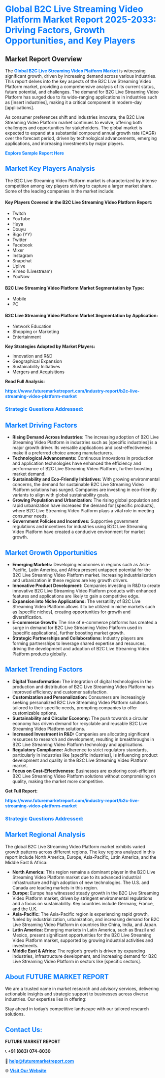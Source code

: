 <h1 style="color: #007BFF;">Global B2C Live Streaming Video Platform Market Report 2025-2033: Driving Factors, Growth Opportunities, and Key Players</h1>

<section id="overview">
<h2>Market Report Overview</h2>
<p>The <a href="https://www.futuremarketreport.com/industry-report/b2c-live-streaming-video-platform-market" style="color: #007BFF; text-decoration: none;"><strong>Global B2C Live Streaming Video Platform Market</strong></a> is witnessing significant growth, driven by increasing demand across various industries. This report delves into the key aspects of the B2C Live Streaming Video Platform market, providing a comprehensive analysis of its current status, future potential, and challenges. The demand for B2C Live Streaming Video Platform has surged due to its wide-ranging applications in industries such as [insert industries], making it a critical component in modern-day [applications].</p>
<p>As consumer preferences shift and industries innovate, the B2C Live Streaming Video Platform market continues to evolve, offering both challenges and opportunities for stakeholders. The global market is expected to expand at a substantial compound annual growth rate (CAGR) over the forecast period, driven by technological advancements, emerging applications, and increasing investments by major players.</p>
</section>

<section id="overview">
<p><a href="https://www.futuremarketreport.com/request-sample/reportId=28497" style="color: #007BFF; text-decoration: none;"><strong>Explore Sample Report Here</strong></a></p>
</section>

<section id="key-players">
<h2 style="color: #007BFF;">Market Key Players Analysis</h2>
<p>The B2C Live Streaming Video Platform market is characterized by intense competition among key players striving to capture a larger market share. Some of the leading companies in the market include:</p>
<h4>Key Players Covered in the B2C Live Streaming Video Platform Report:</h4>
<ul><li>Twitch</li><li>YouTube</li><li>Huya</li><li>Douyu</li><li>Bigo (YY)</li><li>Twitter</li><li>Facebook</li><li>Mixer</li><li>Instagram</li><li>Snapchat</li><li>Uplive</li><li>Vimeo (Livestream)</li><li>YouNow</li></ul>
<h4>B2C Live Streaming Video Platform Market Segmentation by Type:</h4>
<ul><li>Mobile</li><li>PC</li></ul>

<h4>B2C Live Streaming Video Platform Market Segmentation by Application:</h4>
<ul><li>Network Education</li><li>Shopping or Marketing</li><li>Entertainment</li></ul>
<p><strong>Key Strategies Adopted by Market Players:</strong></p>
<ul>
<li>Innovation and R&D</li>
<li>Geographical Expansion</li>
<li>Sustainability Initiatives</li>
<li>Mergers and Acquisitions</li>
</ul>
</section>

<section>
<p><strong>Read Full Analysis: </strong></p><a href="https://www.futuremarketreport.com/industry-report/b2c-live-streaming-video-platform-market" style="color: #007BFF; text-decoration: none;"><strong>https://www.futuremarketreport.com/industry-report/b2c-live-streaming-video-platform-market</strong></a>
<h3 style="color: #007BFF;">Strategic Questions Addressed:</h3>
</section>

<section id="driving-factors">
<h2 style="color: #007BFF;">Market Driving Factors</h2>
<ul>
<li><strong>Rising Demand Across Industries:</strong> The increasing adoption of B2C Live Streaming Video Platform in industries such as [specific industries] is a major growth driver. Its versatile applications and cost-effectiveness make it a preferred choice among manufacturers.</li>
<li><strong>Technological Advancements:</strong> Continuous innovations in production and application technologies have enhanced the efficiency and performance of B2C Live Streaming Video Platform, further boosting market demand.</li>
<li><strong>Sustainability and Eco-Friendly Initiatives:</strong> With growing environmental concerns, the demand for sustainable B2C Live Streaming Video Platform solutions has surged. Companies are investing in eco-friendly variants to align with global sustainability goals.</li>
<li><strong>Growing Population and Urbanization:</strong> The rising global population and rapid urbanization have increased the demand for [specific products], where B2C Live Streaming Video Platform plays a vital role in meeting consumer needs.</li>
<li><strong>Government Policies and Incentives:</strong> Supportive government regulations and incentives for industries using B2C Live Streaming Video Platform have created a conducive environment for market growth.</li>
</ul>
</section>

<section id="growth-opportunities">
<h2 style="color: #007BFF;">Market Growth Opportunities</h2>
<ul>
<li><strong>Emerging Markets:</strong> Developing economies in regions such as Asia-Pacific, Latin America, and Africa present untapped potential for the B2C Live Streaming Video Platform market. Increasing industrialization and urbanization in these regions are key growth drivers.</li>
<li><strong>Innovative Product Development:</strong> Companies investing in R&D to create innovative B2C Live Streaming Video Platform products with enhanced features and applications are likely to gain a competitive edge.</li>
<li><strong>Expansion into Niche Applications:</strong> The versatility of B2C Live Streaming Video Platform allows it to be utilized in niche markets such as [specific niches], creating opportunities for growth and diversification.</li>
<li><strong>E-commerce Growth:</strong> The rise of e-commerce platforms has created a surge in demand for B2C Live Streaming Video Platform used in [specific applications], further boosting market growth.</li>
<li><strong>Strategic Partnerships and Collaborations:</strong> Industry players are forming partnerships to leverage shared expertise and resources, driving the development and adoption of B2C Live Streaming Video Platform products globally.</li>
</ul>
</section>

<section id="trending-factors">
<h2 style="color: #007BFF;">Market Trending Factors</h2>
<ul>
<li><strong>Digital Transformation:</strong> The integration of digital technologies in the production and distribution of B2C Live Streaming Video Platform has improved efficiency and customer satisfaction.</li>
<li><strong>Customization and Personalization:</strong> Consumers are increasingly seeking personalized B2C Live Streaming Video Platform solutions tailored to their specific needs, prompting companies to offer customizable options.</li>
<li><strong>Sustainability and Circular Economy:</strong> The push towards a circular economy has driven demand for recyclable and reusable B2C Live Streaming Video Platform solutions.</li>
<li><strong>Increased Investment in R&D:</strong> Companies are allocating significant resources to research and development, resulting in breakthroughs in B2C Live Streaming Video Platform technology and applications.</li>
<li><strong>Regulatory Compliance:</strong> Adherence to strict regulatory standards, particularly in industries like [specific industries], is influencing product development and quality in the B2C Live Streaming Video Platform market.</li>
<li><strong>Focus on Cost-Effectiveness:</strong> Businesses are exploring cost-efficient B2C Live Streaming Video Platform solutions without compromising on quality, making the market more competitive.</li>
</ul>
</section>

<section>
<p><strong>Get Full Report: </strong></p><a href="https://www.futuremarketreport.com/industry-report/b2c-live-streaming-video-platform-market" style="color: #007BFF; text-decoration: none;"><strong>https://www.futuremarketreport.com/industry-report/b2c-live-streaming-video-platform-market</strong></a>
<h3 style="color: #007BFF;">Strategic Questions Addressed:</h3>
</section>


<section id="regional-analysis">
<h2 style="color: #007BFF;">Market Regional Analysis</h2>
<p>The global B2C Live Streaming Video Platform market exhibits varied growth patterns across different regions. The key regions analyzed in this report include North America, Europe, Asia-Pacific, Latin America, and the Middle East & Africa:</p>
<ul>
<li><strong>North America:</strong> This region remains a dominant player in the B2C Live Streaming Video Platform market due to its advanced industrial infrastructure and high adoption of new technologies. The U.S. and Canada are leading markets in this region.</li>
<li><strong>Europe:</strong> Europe has witnessed steady growth in the B2C Live Streaming Video Platform market, driven by stringent environmental regulations and a focus on sustainability. Key countries include Germany, France, and the U.K.</li>
<li><strong>Asia-Pacific:</strong> The Asia-Pacific region is experiencing rapid growth, fueled by industrialization, urbanization, and increasing demand for B2C Live Streaming Video Platform in countries like China, India, and Japan.</li>
<li><strong>Latin America:</strong> Emerging markets in Latin America, such as Brazil and Mexico, present significant opportunities for the B2C Live Streaming Video Platform market, supported by growing industrial activities and investments.</li>
<li><strong>Middle East & Africa:</strong> The region’s growth is driven by expanding industries, infrastructure development, and increasing demand for B2C Live Streaming Video Platform in sectors like [specific sectors].</li>
</ul>
</section>

<footer>
<h2 style="color: #007BFF;">About FUTURE MARKET REPORT</h2>
<p>We are a trusted name in market research and advisory services, delivering actionable insights and strategic support to businesses across diverse industries. Our expertise lies in offering:</p>

<p>Stay ahead in today’s competitive landscape with our tailored research solutions.</p>

<h2 style="color: #007BFF;">Contact Us:</h2>
<p><strong>FUTURE MARKET REPORT</strong></p>
<p>📞 <strong>+91 (883) 074-8030</strong></p>
<p>📧 <strong><a href="mailto:help@futuremarketreport.com" style="color: #007BFF;">help@futuremarketreport.com</a></strong></p>
<p>🌐 <strong><a href="https://www.futuremarketreport.com/" style="color: #007BFF;">Visit Our Website</a></strong></p>
</footer>